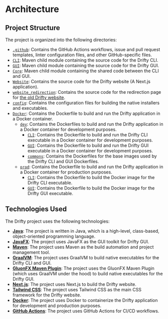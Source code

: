 # Architecture

## Project Structure

The project is organized into the following directories:

- [`.github`](https://github.com/SaptarshiSarkar12/Drifty/tree/master/.github): Contains the GitHub Actions workflows, issue and pull request templates, linter configuration files, and other GitHub-specific files.
- [`CLI`](https://github.com/SaptarshiSarkar12/Drifty/tree/master/CLI): Maven child module containing the source code for the Drifty CLI.
- [`GUI`](https://github.com/SaptarshiSarkar12/Drifty/tree/master/GUI): Maven child module containing the source code for the Drifty GUI.
- [`Core`](https://github.com/SaptarshiSarkar12/Drifty/tree/master/Core): Maven child module containing the shared code between the CLI and GUI.
- [`Website`](https://github.com/SaptarshiSarkar12/Drifty/tree/master/Website): Contains the source code for the Drifty website (A Next.js application).
- [`website_redirection`](https://github.com/SaptarshiSarkar12/Drifty/tree/master/website_redirection): Contains the source code for the redirection page for [the old Drifty website](https://saptarshisarkar12.github.io/Drifty/).
- [`config`](https://github.com/SaptarshiSarkar12/Drifty/tree/master/config): Contains the configuration files for building the native installers and executables.
- [`Docker`](https://github.com/SaptarshiSarkar12/Drifty/tree/master/Docker): Contains the Dockerfile to build and run the Drifty application in a Docker container.
  - [`dev`](https://github.com/SaptarshiSarkar12/Drifty/tree/master/Docker/dev): Contains the Dockerfiles to build and run the Drifty application in a Docker container for development purposes.
    - [`CLI`](https://github.com/SaptarshiSarkar12/Drifty/tree/master/Docker/dev/CLI): Contains the Dockerfile to build and run the Drifty CLI executable in a Docker container for development purposes.
    - [`GUI`](https://github.com/SaptarshiSarkar12/Drifty/tree/master/Docker/dev/GUI): Contains the Dockerfile to build and run the Drifty GUI executable in a Docker container for development purposes.
    - [`commons`](https://github.com/SaptarshiSarkar12/Drifty/tree/master/Docker/dev/commons): Contains the Dockerfiles for the base images used by the Drifty CLI and GUI Dockerfiles.
  - [`prod`](https://github.com/SaptarshiSarkar12/Drifty/tree/master/Docker/prod): Contains the Dockerfile to build and run the Drifty application in a Docker container for production purposes.
    - [`CLI`](https://github.com/SaptarshiSarkar12/Drifty/tree/master/Docker/prod/CLI): Contains the Dockerfile to build the Docker image for the Drifty CLI executable.
    - [`GUI`](https://github.com/SaptarshiSarkar12/Drifty/tree/master/Docker/prod/GUI): Contains the Dockerfile to build the Docker image for the Drifty GUI executable.

## Technologies Used

The Drifty project uses the following technologies:

- [**Java**](https://www.java.com/): The project is written in Java, which is a high-level, class-based, object-oriented programming language.
- [**JavaFX**](https://openjfx.io/): The project uses JavaFX as the GUI toolkit for Drifty GUI.
- [**Maven**](https://maven.apache.org/): The project uses Maven as the build automation and project management tool.
- [**GraalVM**](https://www.graalvm.org/): The project uses GraalVM to build native executables for the Drifty CLI and GUI.
- [**GluonFX Maven Plugin**](https://github.com/gluonhq/gluonfx-maven-plugin): The project uses the GluonFX Maven Plugin (which uses GraalVM under the hood) to build native executables for the Drifty GUI.
- [**Next.js**](https://nextjs.org/): The project uses Next.js to build the Drifty website.
- [**Tailwind CSS**](https://tailwindcss.com/): The project uses Tailwind CSS as the main CSS framework for the Drifty website.
- [**Docker**](https://www.docker.com/): The project uses Docker to containerize the Drifty application for development and production purposes.
- [**GitHub Actions**](https://docs.github.com/en/actions): The project uses GitHub Actions for CI/CD workflows.
